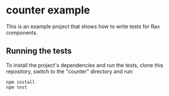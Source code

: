 # counter example

This is an example project that shows how to write tests for Rax components.

## Running the tests

To install the project's dependencies and run the tests, clone this repository,
switch to the "counter" directory and run:

```shell
npm install
npm test
```
